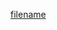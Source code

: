 [filename](https://raw.githubusercontent.com/ligaopeng123-npm/hooks/master/src/useScale/README.md ':include')
